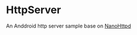 # HttpServer
An Anddroid http server sample base on [NanoHttpd](https://github.com/NanoHttpd/nanohttpd) 
